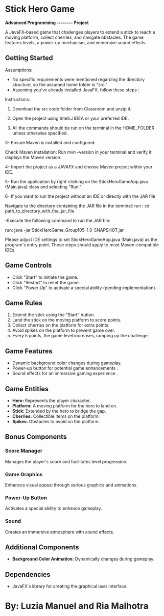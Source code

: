 
# Stick Hero Game

**Advanced Programming -------- Project**

A JavaFX-based game that challenges players to extend a stick to reach a moving platform, collect cherries, and navigate obstacles. The game features levels, a power-up mechanism, and immersive sound effects.



## Getting Started

Assumptions:
- No specific requirements were mentioned regarding the directory structure, so the assumed home folder is "src."
- Assuming you've already installed JavaFX, follow these steps :

Instructions:

1. Download the src code folder from Classroom and unzip it.

2. Open the project using IntelliJ IDEA or your preferred IDE.

3. All the commands should be run on the terminal in the HOME_FOLDER unless otherwise specified.


3- Ensure Maven is installed and configured:

Check Maven installation: Run mvn -version in your terminal and verify it displays the Maven version.

4- Import the project as a JAVAFX and choose Maven project within your IDE.

5- Run the application by right-clicking on the StickHeroGameApp.java (Main.java) class and selecting "Run."

6- If you want to run the project without an IDE or directly with the JAR file

Navigate to the directory containing the JAR file in the terminal:
run : cd path_to_directory_with_the_jar_file

-Execute the following command to run the JAR file:

run: java -jar StickHeroGame_Group105-1.0-SNAPSHOT.jar

Please adjust IDE settings to set StickHeroGameApp.java (Main.java) as the program's entry point. These steps should apply to most Maven-compatible IDEs.



## Game Controls

- Click "Start" to initiate the game.
- Click "Restart" to reset the game.
- Click "Power Up" to activate a special ability (pending implementation).

## Game Rules

1. Extend the stick using the "Start" button.
2. Land the stick on the moving platform to score points.
3. Collect cherries on the platform for extra points.
4. Avoid spikes on the platform to prevent game over.
5. Every 5 points, the game level increases, ramping up the challenge.

## Game Features

- Dynamic background color changes during gameplay.
- Power-up button for potential game enhancements .
- Sound effects for an immersive gaming experience .

## Game Entities

- **Hero:** Represents the player character.
- **Platform:** A moving platform for the hero to land on.
- **Stick:** Extended by the hero to bridge the gap.
- **Cherries:** Collectible items on the platform.
- **Spikes:** Obstacles to avoid on the platform.

## Bonus Components

### Score Manager

Manages the player's score and facilitates level progression.

### Game Graphics

Enhances visual appeal through various graphics and animations.

### Power-Up Button

Activates a special ability to enhance gameplay.

### Sound

Creates an immersive atmosphere with sound effects.

## Additional Components

- **Background Color Animation:** Dynamically changes during gameplay.

## Dependencies

- JavaFX's library for creating the graphical user interface.


# By: Luzia Manuel and Ria Malhotra
